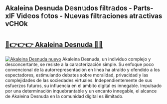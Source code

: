 ## Akaleina Desnuda D𝚎sn𝚞dos filtr𝚊dos - Parts-xIF Vid𝚎os f𝚘tos - N𝚞evas filtr𝚊ciones atr𝚊ctivas vCHOk

# <h2><a href="http://mbbc32.tromn.icu/?c=Akaleina+Desnuda">🔗👉👉👉 Akaleina Desnuda 🔗🔗</a></h2>

[![Akaleina Desnuda nuevo](https://i.imgur.com/pEAQMta.gif)](http://mbbc32.tromn.icu/?c=Akaleina+Desnuda)
Akaleina Desnuda, un individuo complejo y desconcertante, se resiste a la caracterización simple. Su enfoque poco convencional de la autorrepresentación en línea ha atraído y ofendido a los espectadores, estimulando debates sobre moralidad, privacidad y las complejidades de las sociedades virtuales. Independientemente de sus esfuerzos futuros, su influencia en el ámbito digital es innegable. Impulsado por una determinación inquebrantable y un encanto innegable, el alcance de Akaleina Desnuda en la comunidad digital es ilimitado.

